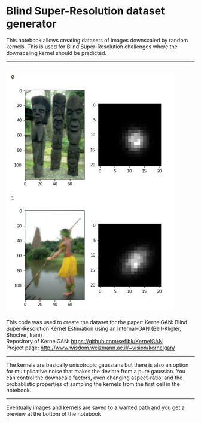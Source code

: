 # Blind Super-Resolution dataset generator
This notebook allows creating datasets of images downscaled by random kernels.
This is used for Blind Super-Resolution challenges where the downscaling kernel should be predicted.

----------
![](/figs/fig.JPG)
----------
This code was used to create the dataset for the paper:
KernelGAN: Blind Super-Resolution Kernel Estimation using an Internal-GAN (Bell-Kligler, Shocher, Irani)  
Repository of KernelGAN: https://github.com/sefibk/KernelGAN  
Project page: http://www.wisdom.weizmann.ac.il/~vision/kernelgan/

----------------------
The kernels are basically unisotropic gaussians but there is also an option for multiplicative noise that makes the deviate from a pure gaussian.
You can control the downscale factors, even changing aspect-ratio, and the probablistic properties of sampling the kernels from the first cell in the notebook.

----------------------
Eventually images and kernels are saved to a wanted path and you get a preview at the bottom of the notebook

